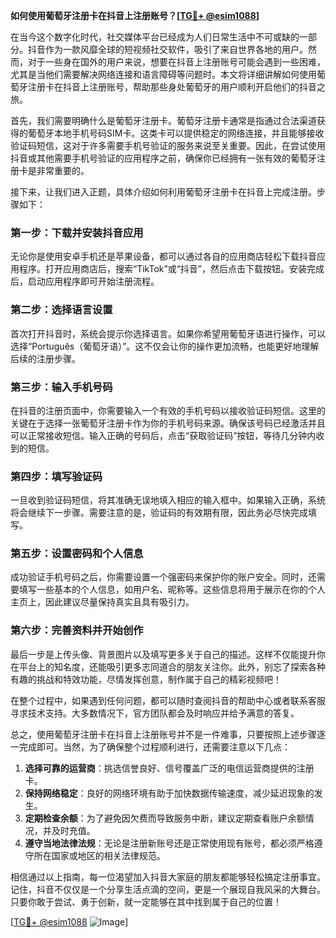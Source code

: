 **如何使用葡萄牙注册卡在抖音上注册账号？[[TG💪+ @esim1088](https://t.me/s/esim1088)]**

在当今这个数字化时代，社交媒体平台已经成为人们日常生活中不可或缺的一部分。抖音作为一款风靡全球的短视频社交软件，吸引了来自世界各地的用户。然而，对于一些身在国外的用户来说，想要在抖音上注册账号可能会遇到一些困难，尤其是当他们需要解决网络连接和语言障碍等问题时。本文将详细讲解如何使用葡萄牙注册卡在抖音上注册账号，帮助那些身处葡萄牙的用户顺利开启他们的抖音之旅。

首先，我们需要明确什么是葡萄牙注册卡。葡萄牙注册卡通常是指通过合法渠道获得的葡萄牙本地手机号码SIM卡。这类卡可以提供稳定的网络连接，并且能够接收验证码短信，这对于许多需要手机号验证的服务来说至关重要。因此，在尝试使用抖音或其他需要手机号验证的应用程序之前，确保你已经拥有一张有效的葡萄牙注册卡是非常重要的。

接下来，让我们进入正题，具体介绍如何利用葡萄牙注册卡在抖音上完成注册。步骤如下：

### 第一步：下载并安装抖音应用

无论你是使用安卓手机还是苹果设备，都可以通过各自的应用商店轻松下载抖音应用程序。打开应用商店后，搜索“TikTok”或“抖音”，然后点击下载按钮。安装完成后，启动应用程序即可开始注册流程。

### 第二步：选择语言设置

首次打开抖音时，系统会提示你选择语言。如果你希望用葡萄牙语进行操作，可以选择“Português（葡萄牙语）”。这不仅会让你的操作更加流畅，也能更好地理解后续的注册步骤。

### 第三步：输入手机号码

在抖音的注册页面中，你需要输入一个有效的手机号码以接收验证码短信。这里的关键在于选择一张葡萄牙注册卡作为你的手机号码来源。确保该号码已经激活并且可以正常接收短信。输入正确的号码后，点击“获取验证码”按钮，等待几分钟内收到的短信。

### 第四步：填写验证码

一旦收到验证码短信，将其准确无误地填入相应的输入框中。如果输入正确，系统将会继续下一步骤。需要注意的是，验证码的有效期有限，因此务必尽快完成填写。

### 第五步：设置密码和个人信息

成功验证手机号码之后，你需要设置一个强密码来保护你的账户安全。同时，还需要填写一些基本的个人信息，如用户名、昵称等。这些信息将用于展示在你的个人主页上，因此建议尽量保持真实且具有吸引力。

### 第六步：完善资料并开始创作

最后一步是上传头像、背景图片以及填写更多关于自己的描述。这样不仅能提升你在平台上的知名度，还能吸引更多志同道合的朋友关注你。此外，别忘了探索各种有趣的挑战和特效功能，尽情发挥创意，制作属于自己的精彩视频吧！

在整个过程中，如果遇到任何问题，都可以随时查阅抖音的帮助中心或者联系客服寻求技术支持。大多数情况下，官方团队都会及时响应并给予满意的答复。

总之，使用葡萄牙注册卡在抖音上注册账号并不是一件难事，只要按照上述步骤逐一完成即可。当然，为了确保整个过程顺利进行，还需要注意以下几点：

1. **选择可靠的运营商**：挑选信誉良好、信号覆盖广泛的电信运营商提供的注册卡。
2. **保持网络稳定**：良好的网络环境有助于加快数据传输速度，减少延迟现象的发生。
3. **定期检查余额**：为了避免因欠费而导致服务中断，建议定期查看账户余额情况，并及时充值。
4. **遵守当地法律法规**：无论是注册新账号还是正常使用现有账号，都必须严格遵守所在国家或地区的相关法律规范。

相信通过以上指南，每一位渴望加入抖音大家庭的朋友都能够轻松搞定注册事宜。记住，抖音不仅仅是一个分享生活点滴的空间，更是一个展现自我风采的大舞台。只要你敢于尝试、勇于创新，就一定能够在其中找到属于自己的位置！

[[TG💪+ @esim1088](https://t.me/s/esim1088) ![Image](https://i.postimg.cc/4NQfJmqS/Snipaste-2025-05-13-00-14-12.png)]